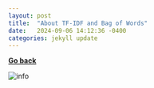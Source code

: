 ```yaml
---
layout: post
title:  "About TF-IDF and Bag of Words"
date:   2024-09-06 14:12:36 -0400
categories: jekyll update
---
```

__[Go back][home]__

![info]({{site.baseurl}}/embed/9-06-24.png)

[home]: https://eugene-s-hwang.github.io/ai-machine_learning/